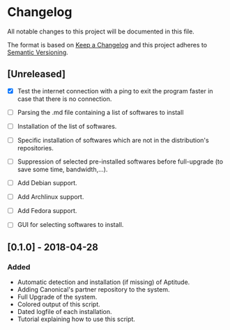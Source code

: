 # Changelog
All notable changes to this project will be documented in this file.

The format is based on [Keep a Changelog](http://keepachangelog.com/en/1.0.0/)
and this project adheres to [Semantic Versioning](http://semver.org/spec/v2.0.0.html).

## [Unreleased]
- [x] Test the internet connection with a ping to exit the program faster in case that there is no connection.
- [ ] Parsing the .md file containing a list of softwares to install
- [ ] Installation of the list of softwares.
- [ ] Specific installation of softwares which are not in the distribution's repositories.
- [ ] Suppression of selected pre-installed softwares before full-upgrade (to save some time, bandwidth,...).
- [ ] Add Debian support.
- [ ] Add Archlinux support.
- [ ] Add Fedora support.
- [ ] GUI for selecting softwares to install.


## [0.1.0] - 2018-04-28
### Added
- Automatic detection and installation (if missing) of Aptitude.
- Adding Canonical's partner repository to the system.
- Full Upgrade of the system.
- Colored output of this script.
- Dated logfile of each installation.
- Tutorial explaining how to use this script.
